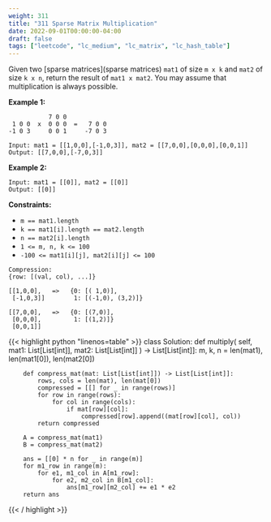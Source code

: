 ```yaml
---
weight: 311
title: "311 Sparse Matrix Multiplication"
date: 2022-09-01T00:00:00-04:00
draft: false
tags: ["leetcode", "lc_medium", "lc_matrix", "lc_hash_table"]
---
```


Given two [sparse matrices](sparse matrices) `mat1` of size `m x k` and `mat2` of size `k x n`, return the result of `mat1 x mat2`. You may assume that multiplication is always possible.

**Example 1:**
```
           7 0 0 
 1 0 0  x  0 0 0  =   7 0 0
-1 0 3     0 0 1     -7 0 3

Input: mat1 = [[1,0,0],[-1,0,3]], mat2 = [[7,0,0],[0,0,0],[0,0,1]]
Output: [[7,0,0],[-7,0,3]]
```
**Example 2:**
```
Input: mat1 = [[0]], mat2 = [[0]]
Output: [[0]]
```

**Constraints:**
- `m == mat1.length`
- `k == mat1[i].length == mat2.length`
- `n == mat2[i].length`
- `1 <= m, n, k <= 100`
- `-100 <= mat1[i][j], mat2[i][j] <= 100`

```
Compression:
{row: [(val, col), ...]}

[[1,0,0],   =>   {0: [( 1,0)], 
 [-1,0,3]]        1: [(-1,0), (3,2)]}

[[7,0,0],   =>   {0: [(7,0)],
 [0,0,0],         1: [(1,2)]}
 [0,0,1]] 
```


<div class="tabs"></div>
<div class="tab-content">
<div id="python" class="lang">
{{< highlight python "linenos=table" >}}
class Solution:
    def multiply(
        self,
        mat1: List[List[int]],
        mat2: List[List[int]]
    ) -> List[List[int]]:
        m, k, n = len(mat1), len(mat1[0]), len(mat2[0])
        
        def compress_mat(mat: List[List[int]]) -> List[List[int]]:
            rows, cols = len(mat), len(mat[0])
            compressed = [[] for _ in range(rows)]
            for row in range(rows):
                for col in range(cols):
                    if mat[row][col]:
                        compressed[row].append((mat[row][col], col))
            return compressed
        
        A = compress_mat(mat1)
        B = compress_mat(mat2)
        
        ans = [[0] * n for _ in range(m)]
        for m1_row in range(m):
            for e1, m1_col in A[m1_row]:
                for e2, m2_col in B[m1_col]:
                    ans[m1_row][m2_col] += e1 * e2
        return ans
{{< / highlight >}}
</div>
</div>
